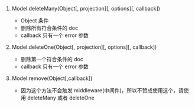 1. Model.deleteMany(Object[, projection][, options][, callback])

   - Object 条件
   - 删除所有符合条件的 doc
   - callback 只有一个 error 参数

2. Model.deleteOne(Object[, projection][, options][, callback])

   - 删除第一个符合条件的 doc
   - callback 只有一个 error 参数

3. Model.remove(Object[,callback])

   - 因为这个方法不会触发 middleware(中间件)，所以不赞成使用这个，请使用 deleteMany 或者 deleteOne
